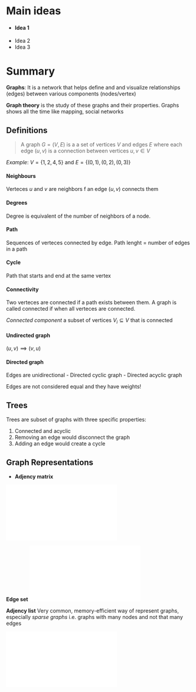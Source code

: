 # Main ideas
- #### Idea 1
- Idea 2
- Idea 3

# Summary
**Graphs**: It is a network that helps define and and visualize relationships (edges) between various components (nodes/vertex)

**Graph theory** is the study of these graphs and their properties. Graphs shows all the time like mapping, social networks

## Definitions

>  A graph $G = (V, E)$ is a a set of vertices $V$ and edges $E$ where each edge $(u, v)$ is a connection between vertices $u, v \in V$ 

*Example*: $V = \{1, 2, 4, 5 \}$ and $E = \{ (0, 1), (0, 2), (0, 3)\}$
#### **Neighbours**
Verteces $u$ and $v$ are neighbors f an edge $(u, v)$ connects them 
#### **Degrees**
Degree is equivalent of the number of neighbors of a node. 
#### **Path**
Sequences of verteces connected by edge. Path lenght = number of edges in a path
#### **Cycle**
Path that starts and end at the same vertex
#### **Connectivity**
Two verteces are connected if a path exists between them. A graph is called connected if when all verteces are connected.

*Connected component* a subset of vertices $V_i \subseteq V$ that is connected
#### **Undirected graph**
$(u, v) \implies (v, u)$
#### **Directed graph**
Edges are unidirectional
	- Directed cyclic graph
	- Directed acyclic graph

Edges are not considered equal and they have weights!
## Trees
Trees are subset of graphs with three specific properties:
1. Connected and acyclic
2. Removing an edge would disconnect the graph
3. Adding an edge would create a cycle
## Graph Representations
- **Adjency matrix**


![complete-matrix.png](complete-matrix.png.md)

**Edge set**
![A-graph-G-is-described-by-a-vertex-set-VG-and-an-edge-set-EG-A-A-simple.jpg](A-graph-G-is-described-by-a-vertex-set-VG-and-an-edge-set-EG-A-A-simple.jpg.md)

**Adjency list**
Very common, memory-efficient way of represent graphs, especially *sparse graphs* i.e. graphs with many nodes and not that many edges

![adjacency_list.png](adjacency_list.png.md)


